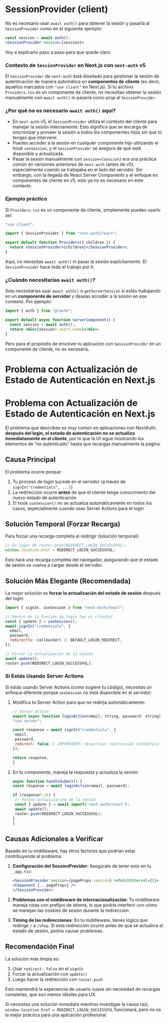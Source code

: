 # SessionProvider (client)

No es necesario usar `await auth()` para obtener la sesión y pasarla al `SessionProvider` como en el siguiente ejemplo:

```jsx
const session = await auth();
<SessionProvider session={session}>
```

Voy a explicarlo paso a paso para que quede claro:

### Contexto de `SessionProvider` en Next.js con `next-auth` v5

El `SessionProvider` de `next-auth` está diseñado para gestionar la sesión de autenticación de manera automática en **componentes de cliente** (es decir, aquellos marcados con `"use client"` en Next.js). Si tu archivo `Providers.tsx` es un componente de cliente, no necesitas obtener la sesión manualmente con `await auth()` ni pasarla como prop al `SessionProvider`.

### ¿Por qué no es necesario `await auth()` aquí?

- En `next-auth` v5, el `SessionProvider` utiliza el contexto del cliente para manejar la sesión internamente. Esto significa que se encarga de sincronizar y proveer la sesión a todos los componentes hijos sin que tú tengas que intervenir.
- Puedes acceder a la sesión en cualquier componente hijo utilizando el hook `useSession`, y el `SessionProvider` se asegura de que esté disponible y actualizada.
- Pasar la sesión manualmente con `session={session}` era una práctica común en versiones anteriores de `next-auth` (antes de v5), especialmente cuando se trabajaba en el lado del servidor. Sin embargo, con la llegada de React Server Components y el enfoque en componentes de cliente en v5, esto ya no es necesario en este contexto.

### Ejemplo práctico

Si `Providers.tsx` es un componente de cliente, simplemente puedes usarlo así:

```jsx
"use client";

import { SessionProvider } from "next-auth/react";

export default function Providers({ children }) {
  return <SessionProvider>{children}</SessionProvider>;
}
```

Aquí, no necesitas `await auth()` ni pasar la sesión explícitamente. El `SessionProvider` hace todo el trabajo por ti.

### ¿Cuándo necesitarías `await auth()`?

Solo necesitarías usar `await auth()` o `getServerSession` si estás trabajando en un **componente de servidor** y deseas acceder a la sesión en ese contexto. Por ejemplo:

```jsx
import { auth } from "@/auth";

export default async function ServerComponent() {
  const session = await auth();
  return <div>{session?.user?.name}</div>;
}
```

Pero para el propósito de envolver tu aplicación con `SessionProvider` en un componente de cliente, no es necesario.

# Problema con Actualización de Estado de Autenticación en Next.js

# Problema con Actualización de Estado de Autenticación en Next.js

El problema que describes es muy común en aplicaciones con NextAuth: **después del login, el estado de autenticación no se actualiza inmediatamente en el cliente**, por lo que la UI sigue mostrando los elementos de "no autenticado" hasta que recargas manualmente la página.

## Causa Principal

El problema ocurre porque:

1. Tu proceso de login sucede en el servidor (a través de `signIn("credentials", ...)`)
2. La redirección ocurre **antes** de que el cliente tenga conocimiento del nuevo estado de autenticación
3. El hook `useSession()` no se actualiza automáticamente en todos los casos, especialmente cuando usas Server Actions para el login

## Solución Temporal (Forzar Recarga)

Para forzar una recarga completa al redirigir (solución temporal):

```javascript
// En lugar de router.push(REDIRECT_LOGIN_SUCCESSFUL);
window.location.href = REDIRECT_LOGIN_SUCCESSFUL;
```

Esto hará una recarga completa del navegador, asegurando que el estado de sesión se vuelva a cargar desde el servidor.

## Solución Más Elegante (Recomendada)

La mejor solución es **forzar la actualización del estado de sesión** después del login:

```javascript
import { signIn, useSession } from "next-auth/react";

// Dentro de tu función de login (en el cliente)
const { update } = useSession();
await signIn("credentials", {
  email,
  password,
  redirectTo: callbackUrl || DEFAULT_LOGIN_REDIRECT,
});

// Forzar la actualización de la sesión
await update();
router.push(REDIRECT_LOGIN_SUCCESSFUL);
```

### Si Estás Usando Server Actions

Si estás usando Server Actions (como sugiere tu código), necesitas un enfoque diferente porque `useSession` no está disponible en el servidor:

1. Modifica tu Server Action para que no redirija automáticamente:
   
   ```javascript
   // Server Action
   export async function loginAction(email: string, password: string) {
   "use server";
   
   const response = await signIn("credentials", {
    email,
    password,
    redirect: false // IMPORTANTE: desactivar redirección automática
   });
   
   return response;
   }
   ```

2. En tu componente, maneja la respuesta y actualiza la sesión:
   
   ```javascript
   async function handleSubmit() {
   const response = await loginAction(email, password);
   
   if (response?.ok) {
    // Forzar actualización de la sesión
    const { update } = await import('next-auth/react');
    await update();
    router.push(REDIRECT_LOGIN_SUCCESSFUL);
   }
   }
   ```

## Causas Adicionales a Verificar

Basado en tu middleware, hay otros factores que podrían estar contribuyendo al problema:

1. **Configuración del SessionProvider**: Asegúrate de tener esto en tu `_app.tsx`:
   
   ```jsx
   <SessionProvider session={pageProps.session} refetchInterval={5}>
   <Component {...pageProps} />
   </SessionProvider>
   ```

2. **Problemas con el middleware de internacionalización**: Tu middleware maneja rutas con prefijos de idioma, lo que podría interferir con cómo se manejan las cookies de sesión durante la redirección.

3. **Timing de las redirecciones**: En tu middleware, tienes lógica que redirige `/` a `/shop`. Si esta redirección ocurre antes de que se actualice el estado de sesión, podría causar problemas.

## Recomendación Final

La solución más limpia es:

1. Usar `redirect: false` en el `signIn`
2. Forzar la actualización con `update()`
3. Luego hacer la redirección con `router.push`

Esto mantendrá la experiencia de usuario suave sin necesidad de recargas completas, que son menos ideales para UX.

Si necesitas una solución inmediata mientras investigas la causa raíz, `window.location.href = REDIRECT_LOGIN_SUCCESSFUL` funcionará, pero no es la mejor práctica para una aplicación profesional.
